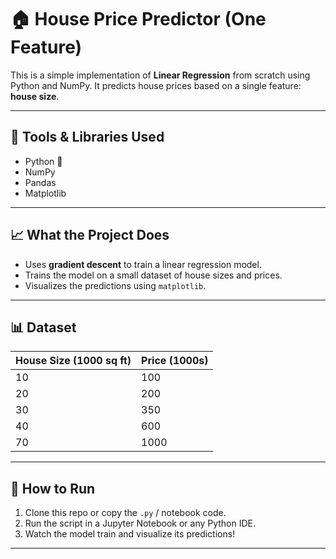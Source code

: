 # 🏠 House Price Predictor (One Feature)

This is a simple implementation of **Linear Regression** from scratch using Python and NumPy. It predicts house prices based on a single feature: **house size**.

---

## 🔧 Tools & Libraries Used
- Python 🐍
- NumPy
- Pandas
- Matplotlib

---

## 📈 What the Project Does
- Uses **gradient descent** to train a linear regression model.
- Trains the model on a small dataset of house sizes and prices.
- Visualizes the predictions using `matplotlib`.

---

## 📊 Dataset

| House Size (1000 sq ft) | Price (1000s) |
|-------------------------|---------------|
| 10                      | 100           |
| 20                      | 200           |
| 30                      | 350           |
| 40                      | 600           |
| 70                      | 1000          |

---

## 🚀 How to Run

1. Clone this repo or copy the `.py` / notebook code.
2. Run the script in a Jupyter Notebook or any Python IDE.
3. Watch the model train and visualize its predictions!

---
